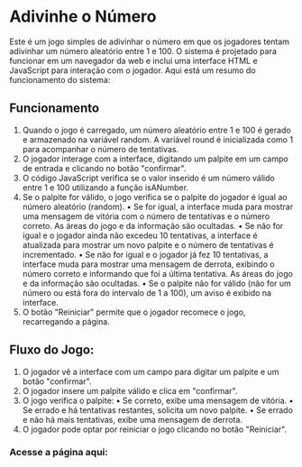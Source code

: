 # Adivinhe o Número

Este é um jogo simples de adivinhar o número em que os jogadores tentam adivinhar 
um número aleatório entre 1 e 100. O sistema é projetado para funcionar em um navegador 
da web e inclui uma interface HTML e JavaScript para interação com o jogador. Aqui está um 
resumo do funcionamento do sistema:

## Funcionamento

1. Quando o jogo é carregado, um número aleatório entre 1 e 100 é gerado e armazenado na variável 
random. A variável round é inicializada como 1 para acompanhar o número de tentativas.
2. O jogador interage com a interface, digitando um palpite em um campo de entrada e clicando no botão 
"confirmar".
3. O código JavaScript verifica se o valor inserido é um número válido entre 1 e 100 utilizando a função 
isANumber.
4. Se o palpite for válido, o jogo verifica se o palpite do jogador é igual ao número aleatório (random).
    • Se for igual, a interface muda para mostrar uma mensagem de vitória com o número de tentativas e o número correto. 
    As áreas do jogo e da informação são ocultadas.
    • Se não for igual e o jogador ainda não excedeu 10 tentativas, a interface é atualizada para mostrar um novo palpite 
    e o número de tentativas é incrementado.
    • Se não for igual e o jogador já fez 10 tentativas, a interface muda para mostrar uma mensagem de derrota, exibindo o 
    número correto e informando que foi a última tentativa. As áreas do jogo e da informação são ocultadas.
    • Se o palpite não for válido (não for um número ou está fora do intervalo de 1 a 100), um aviso é exibido na interface.
5. O botão "Reiniciar" permite que o jogador recomece o jogo, recarregando a página.

## Fluxo do Jogo:

1. O jogador vê a interface com um campo para digitar um palpite e um botão "confirmar".
2. O jogador insere um palpite válido e clica em "confirmar".
3. O jogo verifica o palpite:
    • Se correto, exibe uma mensagem de vitória.
    • Se errado e há tentativas restantes, solicita um novo palpite.
    • Se errado e não há mais tentativas, exibe uma mensagem de derrota.
4. O jogador pode optar por reiniciar o jogo clicando no botão "Reiniciar".

### Acesse a página aqui:



